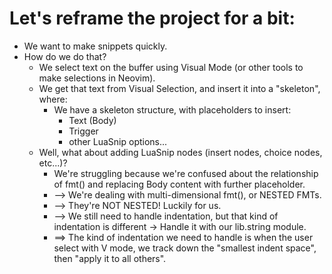 # Let's reframe the project for a bit:

* We want to make snippets quickly.
* How do we do that?
    * We select text on the buffer using Visual Mode (or other tools to make selections in Neovim).
    * We get that text from Visual Selection, and insert it into a "skeleton", where:
        * We have a skeleton structure, with placeholders to insert:
            * Text (Body)
            * Trigger
            * other LuaSnip options...
    * Well, what about adding LuaSnip nodes (insert nodes, choice nodes, etc...)?
        * We're struggling because we're confused about the relationship of fmt() and replacing Body content with further placeholder.
        * --> We're dealing with multi-dimensional fmt(), or NESTED FMTs.
        * --> They're NOT NESTED! Luckily for us.
        * --> We still need to handle indentation, but that kind of indentation is different -> Handle it with our lib.string module.
        * ==> The kind of indentation we need to handle is when the user select with V mode, we track down the "smallest indent space", then "apply it to all others".
